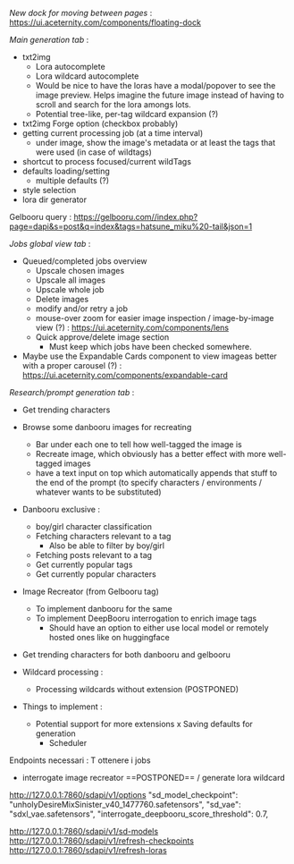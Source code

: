 
*New dock for moving between pages* : https://ui.aceternity.com/components/floating-dock

*Main generation tab* : 
- txt2img
  - Lora autocomplete
  - Lora wildcard autocomplete
  - Would be nice to have the loras have a modal/popover to see the image preview. Helps imagine the future image instead of having to scroll and search for the lora amongs lots.
  - Potential tree-like, per-tag wildcard expansion (?)
- txt2img Forge option (checkbox probably)
- getting current processing job (at a time interval)
  - under image, show the image's metadata or at least the tags that were used (in case of wildtags)
- shortcut to process focused/current wildTags
- defaults loading/setting
  - multiple defaults (?)
- style selection
- lora dir generator

Gelbooru query : https://gelbooru.com//index.php?page=dapi&s=post&q=index&tags=hatsune_miku%20-tail&json=1

*Jobs global view tab* : 
- Queued/completed jobs overview
  - Upscale chosen images
  - Upscale all images
  - Upscale whole job
  - Delete images
  - modify and/or retry a job
  - mouse-over zoom for easier image inspection / image-by-image view (?) : https://ui.aceternity.com/components/lens
  - Quick approve/delete image section
    - Must keep which jobs have been checked somewhere.
- Maybe use the Expandable Cards component to view imageas better with a proper carousel (?) :  https://ui.aceternity.com/components/expandable-card

*Research/prompt generation tab* :
  - Get trending characters
  - Browse some danbooru images for recreating
    - Bar under each one to tell how well-tagged the image is
    - Recreate image, which obviously has a better effect with more well-tagged images
    - have a text input on top which automatically appends that stuff to the end of the prompt (to specify characters / environments / whatever wants to be substituted)
- Danbooru exclusive :
  - boy/girl character classification
  - Fetching characters relevant to a tag
    - Also be able to filter by boy/girl
  - Fetching posts relevant to a tag
  - Get currently popular tags
  - Get currently popular characters
- Image Recreator (from Gelbooru tag) 
  - To implement danbooru for the same 
  - To implement DeepBooru interrogation to enrich image tags
    - Should have an option to either use local model or remotely hosted ones like on huggingface
- Get trending characters for both danbooru and gelbooru



- Wildcard processing : 
  - Processing wildcards without extension (POSTPONED)

- Things to implement :
  - Potential support for more extensions 
  x Saving defaults for generation
    - Scheduler

Endpoints necessari : 
T ottenere i jobs
- interrogate image recreator ==POSTPONED==
/ generate lora wildcard


http://127.0.0.1:7860/sdapi/v1/options
  "sd_model_checkpoint": "unholyDesireMixSinister_v40_1477760.safetensors",
  "sd_vae": "sdxl_vae.safetensors",
  "interrogate_deepbooru_score_threshold": 0.7,

http://127.0.0.1:7860/sdapi/v1/sd-models
http://127.0.0.1:7860/sdapi/v1/refresh-checkpoints
http://127.0.0.1:7860/sdapi/v1/refresh-loras
